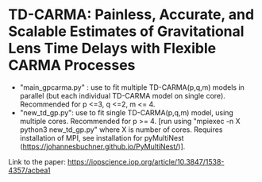 # TD-CARMA: Painless, Accurate, and Scalable Estimates of Gravitational Lens Time Delays with Flexible CARMA Processes

- "main_gpcarma.py" : use to fit multiple TD-CARMA(p,q,m) models in parallel (but each individual TD-CARMA model on single core). Recommended for p <=3, q <=2, m <= 4.
- "new_td_gp.py": use to fit single TD-CARMA(p,q,m) model, using multiple cores. Recommended for p >= 4. [run using "mpiexec -n X python3 new_td_gp.py" where X is number of cores. Requires installation of MPI, see installation for pyMultiNest (https://johannesbuchner.github.io/PyMultiNest/)].

Link to the paper: https://iopscience.iop.org/article/10.3847/1538-4357/acbea1
